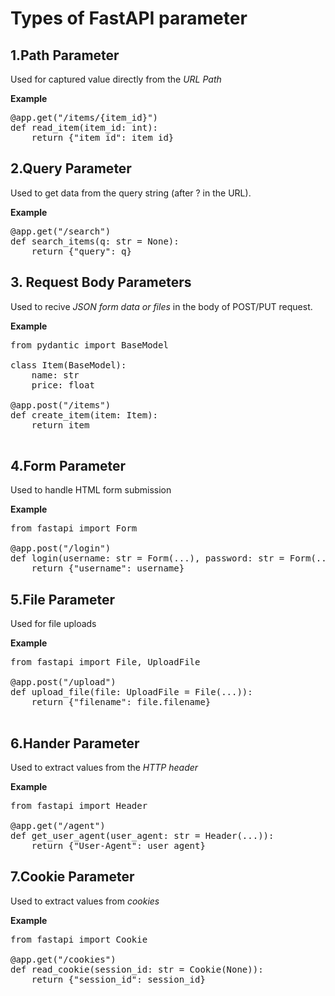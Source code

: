 # Types of FastAPI parameter

## 1.Path Parameter
Used for captured value directly from the *URL Path*

**Example**
<pre lang="markdown">
@app.get("/items/{item_id}")
def read_item(item_id: int):
    return {"item_id": item_id}
</pre>

## 2.Query Parameter
Used to get data from the query string (after ? in the URL).

**Example**
<pre lang="markdown">
@app.get("/search")
def search_items(q: str = None):
    return {"query": q}
</pre>


## 3. Request Body Parameters
Used to recive *JSON form data or files* in the body of POST/PUT request.

**Example**
<pre lang="markdown">
from pydantic import BaseModel

class Item(BaseModel):
    name: str
    price: float

@app.post("/items")
def create_item(item: Item):
    return item

</pre>

## 4.Form Parameter
Used to handle HTML form submission 

**Example**
<pre lang="markdown">
from fastapi import Form

@app.post("/login")
def login(username: str = Form(...), password: str = Form(...)):
    return {"username": username}
</pre>

## 5.File Parameter
Used for file uploads

**Example**
<pre lang='markdown'>
from fastapi import File, UploadFile

@app.post("/upload")
def upload_file(file: UploadFile = File(...)):
    return {"filename": file.filename}

</pre>

## 6.Hander Parameter
Used to extract values from the *HTTP header*

**Example**
<pre lang='markdown'>
from fastapi import Header

@app.get("/agent")
def get_user_agent(user_agent: str = Header(...)):
    return {"User-Agent": user_agent}
</pre>


## 7.Cookie Parameter
Used to extract values from *cookies*

**Example**
<pre lang='markdown'>
from fastapi import Cookie

@app.get("/cookies")
def read_cookie(session_id: str = Cookie(None)):
    return {"session_id": session_id}

</pre>